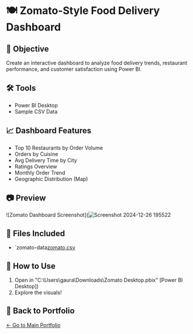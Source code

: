 # 🍽️ Zomato-Style Food Delivery Dashboard

## 🎯 Objective
Create an interactive dashboard to analyze food delivery trends, restaurant performance, and customer satisfaction using Power BI.

## 🛠 Tools
- Power BI Desktop
- Sample CSV Data

## 📈 Dashboard Features
- Top 10 Restaurants by Order Volume
- Orders by Cuisine
- Avg Delivery Time by City
- Ratings Overview
- Monthly Order Trend
- Geographic Distribution (Map)

## 📷 Preview

![Zomato Dashboard Screenshot](![Screenshot 2024-12-26 195522](https://github.com/user-attachments/assets/7931f537-b3f7-4fcd-be65-011bdc738f8d)

## 📁 Files Included
- `zomato-data[zomato.csv](https://github.com/user-attachments/files/19813396/zomato.csv)


## 🚀 How to Use
1. Open in "C:\Users\gaura\Downloads\Zomato Desktop.pbix" [Power BI Desktop])
2. Explore the visuals!

## 🔗 Back to Portfolio
[← Go to Main Portfolio](../README.md)
